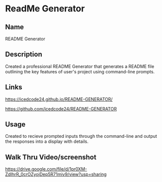 # ReadMe Generator

## Name
README Generator
## Description
Created a professional README Generator that generates a README file outlining the key features of user's project using command-line prompts.  
## Links
https://icedcode24.github.io/README-GENERATOR/

https://github.com/icedcode24/README-GENERATOR
## Usage
Created to recieve prompted inputs through the command-line and output the responses into a display with details.
## Walk Thru Video/screenshot
https://drive.google.com/file/d/1pr0XM-ZdIhrR_0crOZyojDep5R71miv9/view?usp=sharing
